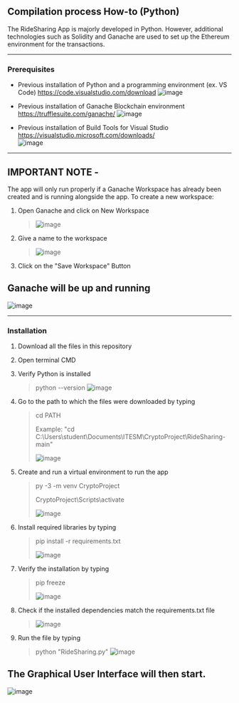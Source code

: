 ## Compilation process How-to (Python)
The RideSharing App is majorly developed in Python. However, additional technologies such as Solidity and Ganache are used to set up the Ethereum environment for the transactions. 

---

### Prerequisites
- Previous installation of Python and a programming environment (ex. VS Code)
	https://code.visualstudio.com/download
	![image](https://user-images.githubusercontent.com/36273088/173963168-464171f9-7205-4d5b-ab98-02f9fc14211e.png)
	
- Previous installation of Ganache Blockchain environment
	https://trufflesuite.com/ganache/
	![image](https://user-images.githubusercontent.com/36273088/173965624-5a1e150e-790d-4216-8049-95d1b5a1a290.png)
	
- Previous installation of Build Tools for Visual Studio
	https://visualstudio.microsoft.com/downloads/  
	![image](https://user-images.githubusercontent.com/36273088/173972615-41942360-769e-4c68-84f1-adaed7985602.png)

---

## IMPORTANT NOTE -
The app will only run properly if a Ganache Workspace has already been created and is running alongside the app.
To create a new workspace: 
1. Open Ganache and click on New Workspace
	>![image](https://user-images.githubusercontent.com/36273088/173965514-3fbb904c-396f-458a-8b2f-74532924da16.png)

2. Give a name to the workspace 
	>![image](https://user-images.githubusercontent.com/36273088/173973598-b89c345d-ff25-4095-a55e-b3b6e733e077.png)

3. Click on the "Save Workspace" Button

## Ganache will be up and running 
![image](https://user-images.githubusercontent.com/36273088/173965624-5a1e150e-790d-4216-8049-95d1b5a1a290.png)

---

### Installation
1. Download all the files in this repository
2. Open terminal CMD
3. Verify Python is installed 
	>python --version
	>![image](https://user-images.githubusercontent.com/36273088/173969410-b2ad3071-2d0d-4e0e-9ca2-8f331889ad7c.png)

4. Go to the path to which the files were downloaded by typing
	>cd PATH 
	>
	>Example: "cd C:\Users\student\Documents\ITESM\CryptoProject\RideSharing-main\"
	>
	>![image](https://user-images.githubusercontent.com/36273088/173969897-059f05e1-99c5-4932-b146-44bd08043894.png)

5. Create and run a virtual environment to run the app
	>py -3 -m venv CryptoProject
	>
	>CryptoProject\Scripts\activate
	>
	>![image](https://user-images.githubusercontent.com/36273088/173971589-822bb081-e7ad-4c55-8c33-fb89ad8d7fe1.png)

8. Install required libraries by typing
	>pip install -r requirements.txt
	>
	>![image](https://user-images.githubusercontent.com/36273088/173971645-900d3947-6a59-4d34-a475-d02ba3adc875.png)
	
6. Verify the installation by typing
	>pip freeze 
	>
	>![image](https://user-images.githubusercontent.com/36273088/173971907-5b5a8f55-0c61-4ecf-83f7-ff3bf7c106fd.png)

7. Check if the installed dependencies match the requirements.txt file
	>![image](https://user-images.githubusercontent.com/36273088/173972759-1a478536-d149-4c63-a7b6-23ef5ab641d2.png)

9. Run the file by typing
	>python "RideSharing.py" 
	>![image](https://user-images.githubusercontent.com/36273088/173973085-7bdef341-873d-4a3b-8c5b-d6a862112e30.png)

## The Graphical User Interface will then start.
![image](https://user-images.githubusercontent.com/36273088/173973255-c1e7a533-2e19-4540-8f07-88d582b30fff.png)
